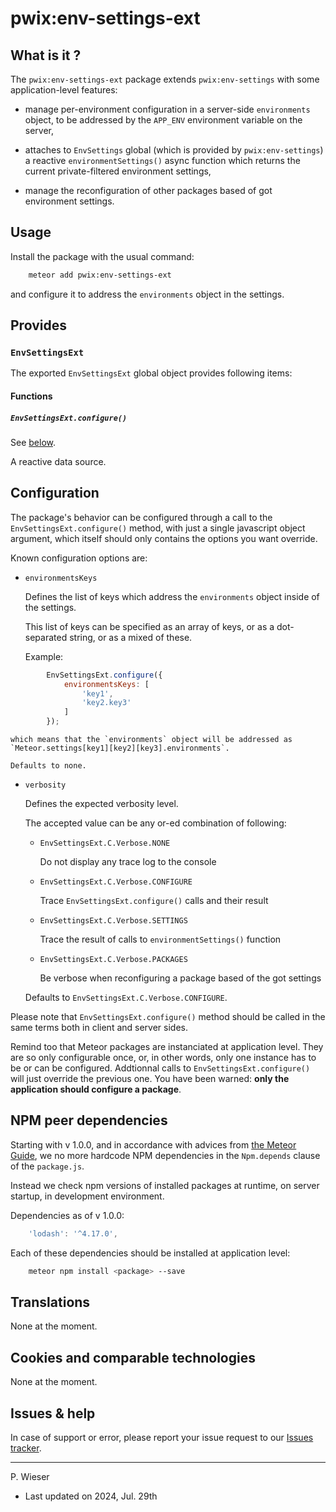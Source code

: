 # pwix:env-settings-ext

## What is it ?

The `pwix:env-settings-ext` package extends `pwix:env-settings` with some application-level features:

- manage per-environment configuration in a server-side `environments` object, to be addressed by the `APP_ENV` environment variable on the server,

- attaches to `EnvSettings` global (which is provided by `pwix:env-settings`) a reactive `environmentSettings()` async function which returns the current private-filtered environment settings,

- manage the reconfiguration of other packages based of got environment settings.

## Usage

Install the package with the usual command:

```sh
    meteor add pwix:env-settings-ext
```

and configure it to address the `environments` object in the settings.

## Provides

### `EnvSettingsExt`

The exported `EnvSettingsExt` global object provides following items:

#### Functions

##### `EnvSettingsExt.configure()`

See [below](#configuration).

A reactive data source.

## Configuration

The package's behavior can be configured through a call to the `EnvSettingsExt.configure()` method, with just a single javascript object argument, which itself should only contains the options you want override.

Known configuration options are:

- `environmentsKeys`

    Defines the list of keys which address the `environments` object inside of the settings.

    This list of keys can be specified as an array of keys, or as a dot-separated string, or as a mixed of these.

    Example:

```js
        EnvSettingsExt.configure({
            environmentsKeys: [
                'key1',
                'key2.key3'
            ]
        });
```

    which means that the `environments` object will be addressed as `Meteor.settings[key1][key2][key3].environments`.

    Defaults to none.

- `verbosity`

    Defines the expected verbosity level.

    The accepted value can be any or-ed combination of following:

    - `EnvSettingsExt.C.Verbose.NONE`

        Do not display any trace log to the console

    - `EnvSettingsExt.C.Verbose.CONFIGURE`

        Trace `EnvSettingsExt.configure()` calls and their result

    - `EnvSettingsExt.C.Verbose.SETTINGS`

        Trace the result of calls to `environmentSettings()` function

    - `EnvSettingsExt.C.Verbose.PACKAGES`

        Be verbose when reconfiguring a package based of the got settings

    Defaults to `EnvSettingsExt.C.Verbose.CONFIGURE`.

Please note that `EnvSettingsExt.configure()` method should be called in the same terms both in client and server sides.

Remind too that Meteor packages are instanciated at application level. They are so only configurable once, or, in other words, only one instance has to be or can be configured. Addtionnal calls to `EnvSettingsExt.configure()` will just override the previous one. You have been warned: **only the application should configure a package**.

## NPM peer dependencies

Starting with v 1.0.0, and in accordance with advices from [the Meteor Guide](https://guide.meteor.com/writing-atmosphere-packages.html#peer-npm-dependencies), we no more hardcode NPM dependencies in the `Npm.depends` clause of the `package.js`.

Instead we check npm versions of installed packages at runtime, on server startup, in development environment.

Dependencies as of v 1.0.0:

```js
    'lodash': '^4.17.0',
```

Each of these dependencies should be installed at application level:

```sh
    meteor npm install <package> --save
```

## Translations

None at the moment.

## Cookies and comparable technologies

None at the moment.

## Issues & help

In case of support or error, please report your issue request to our [Issues tracker](https://github.com/trychlos/pwix-env-settings-ext/issues).

---
P. Wieser
- Last updated on 2024, Jul. 29th
